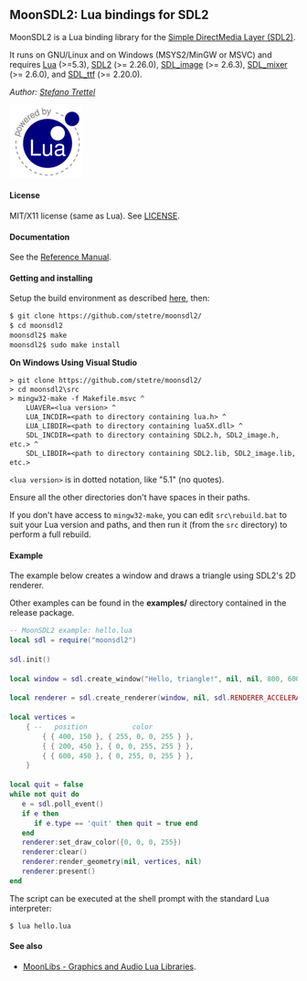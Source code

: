 ## MoonSDL2: Lua bindings for SDL2

MoonSDL2 is a Lua binding library for the [Simple DirectMedia Layer (SDL2)](https://www.libsdl.org).

It runs on GNU/Linux and on Windows (MSYS2/MinGW or MSVC) and requires
[Lua](http://www.lua.org/) (>=5.3),
[SDL2](https://github.com/libsdl-org/SDL/releases/) (>= 2.26.0),
[SDL_image](https://github.com/libsdl-org/SDL_image/releases/) (>= 2.6.3),
[SDL_mixer](https://github.com/libsdl-org/SDL_mixer/releases/) (>= 2.6.0), and
[SDL_ttf](https://github.com/libsdl-org/SDL_ttf/releases/) (>= 2.20.0).

_Author:_ _[Stefano Trettel](https://www.linkedin.com/in/stetre)_

[![Lua logo](./doc/powered-by-lua.gif)](http://www.lua.org/)

#### License

MIT/X11 license (same as Lua). See [LICENSE](./LICENSE).

#### Documentation

See the [Reference Manual](https://stetre.github.io/moonsdl2/doc/index.html).

#### Getting and installing

Setup the build environment as described [here](https://github.com/stetre/moonlibs), then:

```sh
$ git clone https://github.com/stetre/moonsdl2/
$ cd moonsdl2
moonsdl2$ make
moonsdl2$ sudo make install
```

**On Windows Using Visual Studio**

```
> git clone https://github.com/stetre/moonsdl2/
> cd moonsdl2\src
> mingw32-make -f Makefile.msvc ^
    LUAVER=<lua version> ^
    LUA_INCDIR=<path to directory containing lua.h> ^
    LUA_LIBDIR=<path to directory containing lua5X.dll> ^
    SDL_INCDIR=<path to directory containing SDL2.h, SDL2_image.h, etc.> ^
    SDL_LIBDIR=<path to directory containing SDL2.lib, SDL2_image.lib, etc.>
```

`<lua version>` is in dotted notation, like "5.1" (no quotes).

Ensure all the other directories don't have spaces in their paths.

If you don't have access to `mingw32-make`, you can edit `src\rebuild.bat` to
suit your Lua version and paths, and then run it (from the `src` directory) to
perform a full rebuild.

#### Example

The example below creates a window and draws a triangle using SDL2's 2D renderer.

Other examples can be found in the **examples/** directory contained in the release package.

```lua
-- MoonSDL2 example: hello.lua
local sdl = require("moonsdl2")

sdl.init()

local window = sdl.create_window("Hello, triangle!", nil, nil, 800, 600, sdl.WINDOW_SHOWN)

local renderer = sdl.create_renderer(window, nil, sdl.RENDERER_ACCELERATED|sdl.RENDERER_PRESENTVSYNC)

local vertices =
    { --   position           color
        { { 400, 150 }, { 255, 0, 0, 255 } },
        { { 200, 450 }, { 0, 0, 255, 255 } },
        { { 600, 450 }, { 0, 255, 0, 255 } },
    }

local quit = false
while not quit do
   e = sdl.poll_event()
   if e then
      if e.type == 'quit' then quit = true end
   end
   renderer:set_draw_color({0, 0, 0, 255})
   renderer:clear()
   renderer:render_geometry(nil, vertices, nil)
   renderer:present()
end
```

The script can be executed at the shell prompt with the standard Lua interpreter:

```shell
$ lua hello.lua
```

#### See also

* [MoonLibs - Graphics and Audio Lua Libraries](https://github.com/stetre/moonlibs).
